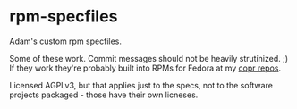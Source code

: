 # rpm-specfiles

Adam's custom rpm specfiles.

Some of these work. Commit messages should not be heavily strutinized. ;) If they work they're probably built into RPMs for Fedora at my [copr repos](https://copr.fedorainfracloud.org/coprs/adamthiede/).

Licensed AGPLv3, but that applies just to the specs, not to the software projects packaged - those have their own licneses.


